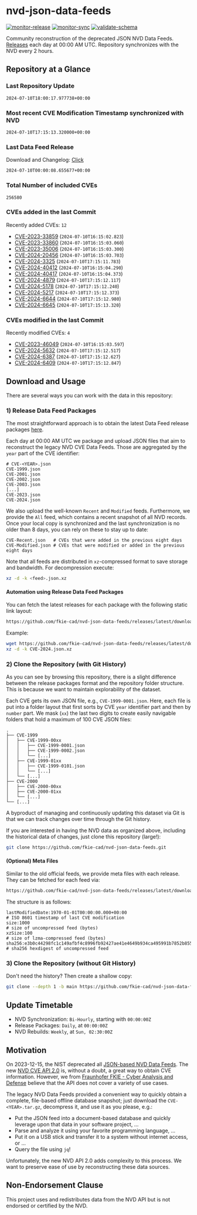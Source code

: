 # nvd-json-data-feeds

[![monitor-release](https://github.com/fkie-cad/nvd-json-data-feeds/actions/workflows/monitor_release.yml/badge.svg)](https://github.com/fkie-cad/nvd-json-data-feeds/actions/workflows/monitor_release.yml)
[![monitor-sync](https://github.com/fkie-cad/nvd-json-data-feeds/actions/workflows/monitor_sync.yml/badge.svg)](https://github.com/fkie-cad/nvd-json-data-feeds/actions/workflows/monitor_sync.yml)
[![validate-schema](https://github.com/fkie-cad/nvd-json-data-feeds/actions/workflows/validate_schema.yml/badge.svg)](https://github.com/fkie-cad/nvd-json-data-feeds/actions/workflows/validate_schema.yml)

Community reconstruction of the deprecated JSON NVD Data Feeds.
[Releases](https://github.com/fkie-cad/nvd-json-data-feeds/releases/latest) each day at 00:00 AM UTC.
Repository synchronizes with the NVD every 2 hours.

## Repository at a Glance

### Last Repository Update

```plain
2024-07-10T18:00:17.977738+00:00
```

### Most recent CVE Modification Timestamp synchronized with NVD

```plain
2024-07-10T17:15:13.320000+00:00
```

### Last Data Feed Release

Download and Changelog: [Click](https://github.com/fkie-cad/nvd-json-data-feeds/releases/latest)

```plain
2024-07-10T00:00:08.655677+00:00
```

### Total Number of included CVEs

```plain
256580
```

### CVEs added in the last Commit

Recently added CVEs: `12`

- [CVE-2023-33859](CVE-2023/CVE-2023-338xx/CVE-2023-33859.json) (`2024-07-10T16:15:02.823`)
- [CVE-2023-33860](CVE-2023/CVE-2023-338xx/CVE-2023-33860.json) (`2024-07-10T16:15:03.060`)
- [CVE-2023-35006](CVE-2023/CVE-2023-350xx/CVE-2023-35006.json) (`2024-07-10T16:15:03.300`)
- [CVE-2024-20456](CVE-2024/CVE-2024-204xx/CVE-2024-20456.json) (`2024-07-10T16:15:03.703`)
- [CVE-2024-3325](CVE-2024/CVE-2024-33xx/CVE-2024-3325.json) (`2024-07-10T17:15:11.783`)
- [CVE-2024-40412](CVE-2024/CVE-2024-404xx/CVE-2024-40412.json) (`2024-07-10T16:15:04.290`)
- [CVE-2024-40417](CVE-2024/CVE-2024-404xx/CVE-2024-40417.json) (`2024-07-10T16:15:04.373`)
- [CVE-2024-4879](CVE-2024/CVE-2024-48xx/CVE-2024-4879.json) (`2024-07-10T17:15:12.117`)
- [CVE-2024-5178](CVE-2024/CVE-2024-51xx/CVE-2024-5178.json) (`2024-07-10T17:15:12.240`)
- [CVE-2024-5217](CVE-2024/CVE-2024-52xx/CVE-2024-5217.json) (`2024-07-10T17:15:12.373`)
- [CVE-2024-6644](CVE-2024/CVE-2024-66xx/CVE-2024-6644.json) (`2024-07-10T17:15:12.980`)
- [CVE-2024-6645](CVE-2024/CVE-2024-66xx/CVE-2024-6645.json) (`2024-07-10T17:15:13.320`)


### CVEs modified in the last Commit

Recently modified CVEs: `4`

- [CVE-2023-46049](CVE-2023/CVE-2023-460xx/CVE-2023-46049.json) (`2024-07-10T16:15:03.597`)
- [CVE-2024-5632](CVE-2024/CVE-2024-56xx/CVE-2024-5632.json) (`2024-07-10T17:15:12.517`)
- [CVE-2024-6387](CVE-2024/CVE-2024-63xx/CVE-2024-6387.json) (`2024-07-10T17:15:12.627`)
- [CVE-2024-6409](CVE-2024/CVE-2024-64xx/CVE-2024-6409.json) (`2024-07-10T17:15:12.847`)


## Download and Usage

There are several ways you can work with the data in this repository:

### 1) Release Data Feed Packages

The most straightforward approach is to obtain the latest Data Feed release packages [here](https://github.com/fkie-cad/nvd-json-data-feeds/releases/latest).

Each day at 00:00 AM UTC we package and upload JSON files that aim to reconstruct the legacy NVD CVE Data Feeds.
Those are aggregated by the `year` part of the CVE identifier:

```
# CVE-<YEAR>.json
CVE-1999.json
CVE-2001.json
CVE-2002.json
CVE-2003.json
[...]
CVE-2023.json
CVE-2024.json
```

We also upload the well-known `Recent` and `Modified` feeds.
Furthermore, we provide the `All` feed, which contains a recent snapshot of all NVD records.
Once your local copy is synchronized and the last synchronization is no older than 8 days, you can rely on these to stay up to date:

```plain
CVE-Recent.json   # CVEs that were added in the previous eight days
CVE-Modified.json # CVEs that were modified or added in the previous eight days
```

Note that all feeds are distributed in `xz`-compressed format to save storage and bandwidth.
For decompression execute:

```sh
xz -d -k <feed>.json.xz
```

#### Automation using Release Data Feed Packages

You can fetch the latest releases for each package with the following static link layout:

```sh
https://github.com/fkie-cad/nvd-json-data-feeds/releases/latest/download/CVE-<YEAR>.json.xz
```

Example:

```sh
wget https://github.com/fkie-cad/nvd-json-data-feeds/releases/latest/download/CVE-2024.json.xz
xz -d -k CVE-2024.json.xz
```

### 2) Clone the Repository (with Git History)

As you can see by browsing this repository, there is a slight difference between the release packages format and the repository folder structure.
This is because we want to maintain explorability of the dataset.

Each CVE gets its own JSON file, e.g., `CVE-1999-0001.json`.
Here, each file is put into a folder layout that first sorts by CVE `year` identifier part and then by `number` part.
We mask (`xx`) the last two digits to create easily navigable folders that hold a maximum of 100 CVE JSON files:

```plain
.
├── CVE-1999
│   ├── CVE-1999-00xx
│   │   ├── CVE-1999-0001.json
│   │   ├── CVE-1999-0002.json
│   │   └── [...]
│   ├── CVE-1999-01xx
│   │   ├── CVE-1999-0101.json
│   │   └── [...]
│   └── [...]
├── CVE-2000
│   ├── CVE-2000-00xx
│   ├── CVE-2000-01xx
│   └── [...]
└── [...]
```

A byproduct of managing and continuously updating this dataset via Git is that we can track changes over time through the Git history.

If you are interested in having the NVD data as organized above, including the historical data of changes, just clone this repository (large!):

```sh
git clone https://github.com/fkie-cad/nvd-json-data-feeds.git
```

#### (Optional) Meta Files

Similar to the old official feeds, we provide meta files with each release. They can be fetched for each feed via:

```sh
https://github.com/fkie-cad/nvd-json-data-feeds/releases/latest/download/CVE-<YEAR>.meta
```

The structure is as follows:

```plain
lastModifiedDate:1970-01-01T00:00:00.000+00:00                          # ISO 8601 timestamp of last CVE modification
size:1000                                                               # size of uncompressed feed (bytes)
xzSize:100                                                              # size of lzma-compressed feed (bytes)
sha256:e3b0c44298fc1c149afbf4c8996fb92427ae41e4649b934ca495991b7852b855 # sha256 hexdigest of uncompressed feed
```

### 3) Clone the Repository (without Git History)

Don't need the history? Then create a shallow copy:

```sh
git clone --depth 1 -b main https://github.com/fkie-cad/nvd-json-data-feeds.git
```


## Update Timetable

* NVD Synchronization: `Bi-Hourly`, starting with `00:00:00Z`
* Release Packages: `Daily`, at `00:00:00Z`
* NVD Rebuilds: `Weekly`, at `Sun, 02:30:00Z`


## Motivation

On 2023-12-15, the NIST deprecated all [JSON-based NVD Data Feeds](https://nvd.nist.gov/vuln/data-feeds#divRetirementBanner-1).
The new [NVD CVE API 2.0](https://nvd.nist.gov/developers/vulnerabilities) is, without a doubt, a great way to obtain CVE information.
However, we from [Fraunhofer FKIE - Cyber Analysis and Defense](https://www.fkie.fraunhofer.de/en/departments/cad.html) believe that the API does not cover a variety of use cases.

The legacy NVD Data Feeds provided a convenient way to quickly obtain a complete, file-based offline database snapshot; just download the `CVE-<YEAR>.tar.gz`, decompress it, and use it as you please, e.g.:

- Put the JSON feed into a document-based database and quickly leverage upon that data in your software project, ...
- Parse and analyze it using your favorite programming language, ...
- Put it on a USB stick and transfer it to a system without internet access, or ...
- Query the file using `jq`!

Unfortunately, the new NVD API 2.0 adds complexity to this process.
We want to preserve ease of use by reconstructing these data sources.

## Non-Endorsement Clause

This project uses and redistributes data from the NVD API but is not endorsed or certified by the NVD.